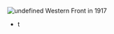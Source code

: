 
![undefined](https://upload.wikimedia.org/wikipedia/commons/d/d0/Western_Front_1917.jpg)
Western Front in 1917

- t
